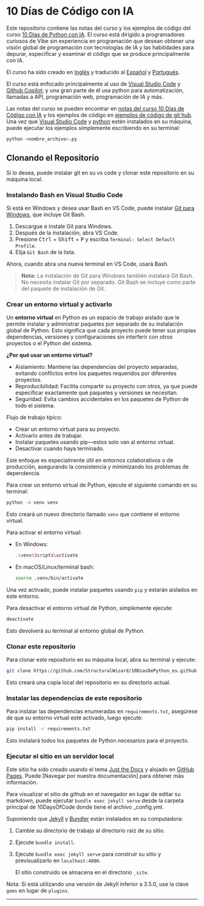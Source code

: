 # 10 Días de Código con IA

Este repositorio contiene las notas del curso y los ejemplos de código del curso [10 Días de Python con IA]. El curso está dirigido a programadores curiosos de Vibe sin experiencia en programación que desean obtener una visión global de programación con tecnologías de IA y las habilidades para depurar, especificar y examinar el código que se produce principalmente con IA.

El curso ha sido creado en [Inglés] y traducido al [Español] y [Portugués]. 

El curso está enfocado principalmente al uso de [Visual Studio Code] y [Github Copilot]; y una gran parte de él usa python para automatización, llamadas a API, programación web, programación de IA y más.

Las notas del curso se pueden encontrar en [notas del curso 10 Días de Código con IA] y los ejemplos de código en [ejemplos de código de git hub]. Una vez que [Visual Studio Code] y [python] estén instalados en su máquina, puede ejecutar los ejemplos simplemente escribiendo en su terminal:

```python
python <nombre_archivo>.py
```

## Clonando el Repositorio

Si lo desea, puede instalar git en su vs code y clonar este repositorio en su máquina local.

### Instalando Bash en Visual Studio Code

Si está en Windows y desea usar Bash en VS Code, puede instalar [Git para Windows](https://git-scm.com/download/win), que incluye Git Bash.

1. Descargue e instale Git para Windows.
2. Después de la instalación, abra VS Code.
3. Presione <kbd>Ctrl</kbd> + <kbd>Shift</kbd> + <kbd>P</kbd> y escriba `Terminal: Select Default Profile`.
4. Elija `Git Bash` de la lista.

Ahora, cuando abra una nueva terminal en VS Code, usará Bash.

> **Nota:** La instalación de Git para Windows también instalará Git Bash. No necesita instalar Git por separado. Git Bash se incluye como parte del paquete de instalación de Git.

### Crear un entorno virtual y activarlo
Un **entorno virtual** en Python es un espacio de trabajo aislado que le permite instalar y administrar paquetes por separado de su instalación global de Python. Esto significa que cada proyecto puede tener sus propias dependencias, versiones y configuraciones sin interferir con otros proyectos o el Python del sistema.

**¿Por qué usar un entorno virtual?**

- Aislamiento: Mantiene las dependencias del proyecto separadas, evitando conflictos entre los paquetes requeridos por diferentes proyectos.
- Reproducibilidad: Facilita compartir su proyecto con otros, ya que puede especificar exactamente qué paquetes y versiones se necesitan.
- Seguridad: Evita cambios accidentales en los paquetes de Python de todo el sistema.

Flujo de trabajo típico:
- Crear un entorno virtual para su proyecto.
- Activarlo antes de trabajar.
- Instalar paquetes usando pip—estos solo van al entorno virtual.
- Desactivar cuando haya terminado.

Este enfoque es especialmente útil en entornos colaborativos o de producción, asegurando la consistencia y minimizando los problemas de dependencia.

Para crear un entorno virtual de Python, ejecute el siguiente comando en su terminal:

```bash
python -m venv venv
```

Esto creará un nuevo directorio llamado `venv` que contiene el entorno virtual.

Para activar el entorno virtual:

- En Windows:
  ```bash
  .\venv\Scripts\activate
  ```
- En macOS/Linux/terminal bash:
  ```bash
  source .venv/bin/activate
  ```

Una vez activado, puede instalar paquetes usando `pip` y estarán aislados en este entorno.

Para desactivar el entorno virtual de Python, simplemente ejecute:

```bash
deactivate
```

Esto devolverá su terminal al entorno global de Python.


### Clonar este repositorio

Para clonar este repositorio en su máquina local, abra su terminal y ejecute:

```bash
git clone https://github.com/StructuralWizard/10DiasDePython_es.github.io.git
```

Esto creará una copia local del repositorio en su directorio actual.

### Instalar las dependencias de este repositorio
Para instalar las dependencias enumeradas en `requirements.txt`, asegúrese de que su entorno virtual esté activado, luego ejecute:

```bash
pip install -r requirements.txt
```

Esto instalará todos los paquetes de Python necesarios para el proyecto.

### Ejecutar el sitio en un servidor local
Este sitio ha sido creado usando el tema [Just the Docs] y alojado en [GitHub Pages]. Puede [Navegar por nuestra documentación] para obtener más información.

Para visualizar el sitio de github en el navegador en lugar de editar su markdown, puede ejecutar `bundle exec jekyll serve` desde la carpeta principal de 10DaysOfCode donde tiene el archivo _config.yml.

Suponiendo que [Jekyll] y [Bundler] están instalados en su computadora:

1.  Cambie su directorio de trabajo al directorio raíz de su sitio.

2.  Ejecute `bundle install`.

3.  Ejecute `bundle exec jekyll serve` para construir su sitio y previsualizarlo en `localhost:4000`.

    El sitio construido se almacena en el directorio `_site`.


Nota: Si está utilizando una versión de Jekyll inferior a 3.5.0, use la clave `gems` en lugar de `plugins`.



----

[Visual Studio Code]: https://code.visualstudio.com/
[Github Copilot]: https://code.visualstudio.com/docs/copilot/overview
[python]: https://www.python.org/downloads/
[Jekyll]: https://jekyllrb.com
[Just the Docs]: https://just-the-docs.github.io/just-the-docs/
[GitHub Pages]: https://docs.github.com/en/pages
[Bundler]: https://bundler.io
[10 Días de Python con IA]: https://youtube.com/@10diasdepythonconia?si=WBjCQ5O0CzIxm8Mg
[Structural Wizard]: https://github.com/StructuralWizard/ 
[notas del curso 10 Días de Código con IA]: https://structuralwizard.github.io/10DiasDePython_es.github.io/
[ejemplos de código de git hub]: https://github.com/StructuralWizard/10DiasDePython_es.github.io/tree/main/_python_code
[Inglés]: https://structuralwizard.github.io/10DaysOfCode.github.io/
[Español]: https://structuralwizard.github.io/10DiasDePython_es.github.io/
[Portugués]: https://structuralwizard.github.io/10DiasDePython_pt.github.io/

